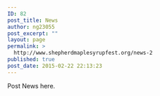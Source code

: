 ```yaml
---
ID: 82
post_title: News
author: ng23055
post_excerpt: ""
layout: page
permalink: >
  http://www.shepherdmaplesyrupfest.org/news-2
published: true
post_date: 2015-02-22 22:13:23
---
```

Post News here.